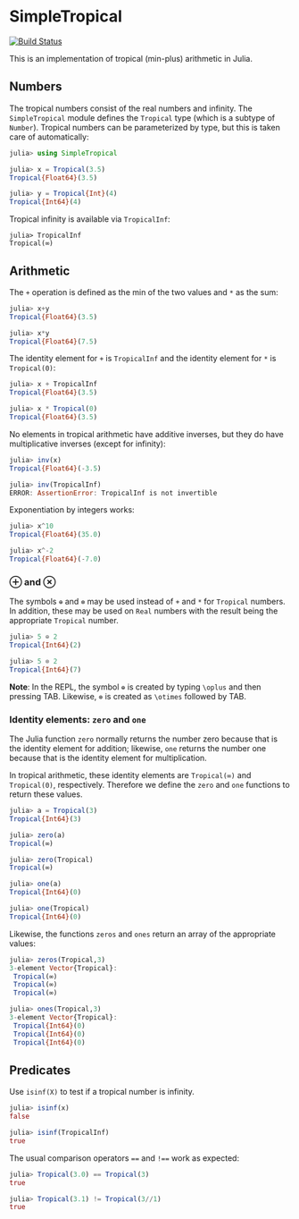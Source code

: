 # SimpleTropical



[![Build Status](https://travis-ci.com/scheinerman/SimpleTropical.jl.svg?branch=master)](https://travis-ci.com/scheinerman/SimpleTropical.jl)



This is an implementation of tropical (min-plus) arithmetic in Julia.

## Numbers

The tropical numbers consist of the real numbers and infinity. The
`SimpleTropical` module defines the `Tropical` type (which is a
subtype of `Number`). Tropical numbers can be parameterized by type,
but this is taken care of automatically:

```julia
julia> using SimpleTropical

julia> x = Tropical(3.5)
Tropical{Float64}(3.5)

julia> y = Tropical{Int}(4)
Tropical{Int64}(4)
```

Tropical infinity is available via `TropicalInf`:
```
julia> TropicalInf
Tropical(∞)
```


## Arithmetic

The `+` operation is defined as the min of the two values and `*`
as the sum:
```julia
julia> x+y
Tropical{Float64}(3.5)

julia> x*y
Tropical{Float64}(7.5)
```

The identity element for `+` is `TropicalInf` and the identity
element for `*` is `Tropical(0)`:
``` julia
julia> x + TropicalInf
Tropical{Float64}(3.5)

julia> x * Tropical(0)
Tropical{Float64}(3.5)
```

No elements in tropical arithmetic have additive inverses, but they
do have multiplicative inverses (except for infinity):
```julia
julia> inv(x)
Tropical{Float64}(-3.5)

julia> inv(TropicalInf)
ERROR: AssertionError: TropicalInf is not invertible
```

Exponentiation by integers works:
```julia
julia> x^10
Tropical{Float64}(35.0)

julia> x^-2
Tropical{Float64}(-7.0)
```

### ⊕ and ⊗ 

The symbols `⊕` and `⊗` may be used instead of `+` and `*` for `Tropical` numbers. In addition, these may be used on `Real` numbers with the result
being the appropriate `Tropical` number.
```julia
julia> 5 ⊕ 2
Tropical{Int64}(2)

julia> 5 ⊗ 2
Tropical{Int64}(7)
```

**Note**: In the REPL, the symbol `⊕` is created by typing `\oplus` and then pressing TAB. Likewise, `⊗` is created as `\otimes` followed by TAB.



### Identity elements: `zero` and `one`

The Julia function `zero` normally returns the number zero because that is the
identity element for addition; likewise, `one` returns the number one because 
that is the identity element for multiplication.

In tropical arithmetic, these identity elements are `Tropical(∞)` and `Tropical(0)`, 
respectively. Therefore we define the `zero` and `one` functions to return these values.
```julia
julia> a = Tropical(3)
Tropical{Int64}(3)

julia> zero(a)
Tropical(∞)

julia> zero(Tropical)
Tropical(∞)

julia> one(a)
Tropical{Int64}(0)

julia> one(Tropical)
Tropical{Int64}(0)
```

Likewise, the functions `zeros` and `ones` return an array of the appropriate values:
```julia
julia> zeros(Tropical,3)
3-element Vector{Tropical}:
 Tropical(∞)
 Tropical(∞)
 Tropical(∞)

julia> ones(Tropical,3)
3-element Vector{Tropical}:
 Tropical{Int64}(0)
 Tropical{Int64}(0)
 Tropical{Int64}(0)
```


## Predicates

Use `isinf(X)` to test if a tropical number is infinity.
```julia
julia> isinf(x)
false

julia> isinf(TropicalInf)
true
```

The usual comparison operators `==` and `!==` work as expected:
```julia
julia> Tropical(3.0) == Tropical(3)
true

julia> Tropical(3.1) != Tropical(3//1)
true
```
